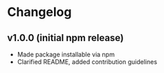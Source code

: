 # Changelog

## v1.0.0 (initial npm release)
- Made package installable via npm
- Clarified README, added contribution guidelines